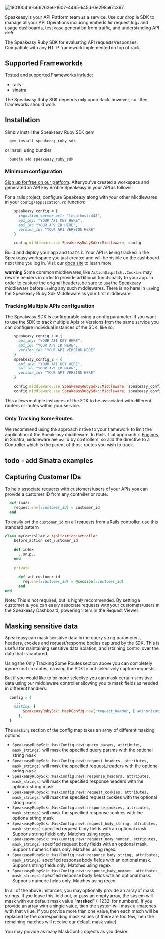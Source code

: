 
![180100416-b66263e6-1607-4465-b45d-0e298a67c397](https://user-images.githubusercontent.com/68016351/181640742-31ab234a-3b39-432e-b899-21037596b360.png)

Speakeasy is your API Platform team as a service. Use our drop in SDK to manage all your API Operations including embeds for request logs and usage dashboards, test case generation from traffic, and understanding API drift.

The Speakeasy Ruby SDK for evaluating API requests/responses. Compatible with any HTTP framework implemented on top of rack.

## Supported Frameworkds

Tested and supported Frameworks include:

* rails
* sinatra

The Speakeasy Ruby SDK depends only upon Rack, however, so other frameworks should work.

## Installation

Simply install the Speakeasy Ruby SDK gem

```
  gem install speakeasy_ruby_sdk
```

or install using bundler

```
  bundle add speakeasy_ruby_sdk
```

### Minimum configuration

[Sign up for free on our platform](https://www.speakeasyapi.dev/). After you've created a workspace and generated an API key enable Speakeasy in your API as follows:

For a rails project, configure Speakeasy along with your other Middlewares in your `config/application.rb` function:

```ruby
    speakeasy_config = {
      ingestion_server_url: "localhost:443",
      api_key: "YOUR API KEY HERE",
      api_id: "YOUR API ID HERE",
      version_id: "YOUR API VERSION HERE"
    }

    config.middleware.use SpeakeasyRubySdk::Middleware, config
```

Build and deploy your app and that's it. Your API is being tracked in the Speakeasy workspace you just created
and will be visible on the dashboard next time you log in. Visit our [docs site](https://docs.speakeasyapi.dev/) to
learn more.

**warning** Some common middlewares, like `ActionDispatch::Cookies` may rewrite headers in order to provide additional functionality to your app.  In order to capture the original headers, be sure to `use` the Speakeasy middleware before `use`ing any such middlewares.  There is no harm in `use`ing the Speakeasy Ruby Sdk Middleware as your first middleware.

### Tracking Multiple APIs configuration

The Speakeasy SDK is confirgurable using a config parameter. If you want to use the SDK to track multiple Apis or Versions from the same service you can configure individual instances of the SDK, like so:

```ruby
    speakeasy_config_1 = {
      api_key: "YOUR API KEY HERE",
      api_id: "YOUR API ID HERE",
      version_id: "YOUR API VERSION HERE"
    }
    speakeasy_config_2 = {
      api_key: "YOUR API KEY HERE",
      api_id: "YOUR API ID HERE",
      version_id: "YOUR API VERSION HERE"
    }

    config.middleware.use SpeakeasyRubySdk::Middleware, speakeasy_config_1
    config.middleware.use SpeakeasyRubySdk::Middleware, speakeasy_config_2
```

This allows multiple instances of the SDK to be associated with different routers or routes within your service.

### Only Tracking Some Routes

We recommend using the approach native to your framework to limit the application of the Speakeasy middleware.  In Rails, that approach is [Engines](https://guides.rubyonrails.org/engines.html), in Sinatra, middleware are `use`'d by controllers, so add the directive to a Controller which is the parent of those routes you wish to track.

## todo - add Sinatra examples

## Capturing Customer IDs

To help associate requests with customers/users of your APIs you can provide a customer ID from any controller or route:

```ruby
  def index
    request.env[:customer_id] = customer_id
  end
```

To easily set the `customer_id` on all requests from a Rails controller, use this standard pattern

```ruby
class myController < ApplicationController
    before_action set_customer_id

    def index
      ..snip..
    end
    
    private
    
      def set_customer_id
        req.env[:customer_id] = @session[:customer_id]
      end
end
```

Note: This is not required, but is highly recommended. By setting a customer ID you can easily associate requests with your customers/users in the Speakeasy Dashboard, powering filters in the Request Viewer.

## Masking sensitive data

Speakeasy can mask sensitive data in the query string parameters, headers, cookies and request/response bodies captured by the SDK. This is useful for maintaining sensitive data isolation, and retaining control over the data that is captured.

Using the Only Tracking Some Routes section above you can completely ignore certain routes, causing the SDK to not selectively capture requests.

But if you would like to be more selective you can mask certain sensitive data using our middleware controller allowing you to mask fields as needed in different handlers:

```ruby
  config = {
    ...
    masking: [
        SpeakeasyRubySdk::MaskConfig.new(:request_header, ['Authorization'])
      ],
  }
```
The `masking` section of the config map takes an array of different masking options

  - `SpeakeasyRubySdk::MaskConfig.new(:query_params, attributes, mask_strings)` will mask the specified query params with the optional string mask
  - `SpeakeasyRubySdk::MaskConfig.new(:request_headers, attributes, mask_strings)` will mask the specified request_headers with the optional string mask
  - `SpeakeasyRubySdk::MaskConfig.new(:response_headers, attributes, mask_strings)` will mask the specified response headers with the optional string mask
  - `SpeakeasyRubySdk::MaskConfig.new(:request_cookies, attributes, mask_strings)` will mask the specified request cookies with the optional string mask
  - `SpeakeasyRubySdk::MaskConfig.new(:response_cookies, attributes, mask_strings)` will mask the specified response cookies with the optional string mask
  - `SpeakeasyRubySdk::MaskConfig.new(:request_body_string, attributes, mask_strings)` specified request body fields with an optional mask. Supports string fields only. Matches using regex.
  - `SpeakeasyRubySdk::MaskConfig.new(:request_body_number, attributes, mask_strings)` specified request body fields with an optional mask. Supports numeric fields only. Matches using regex.
  - `SpeakeasyRubySdk::MaskConfig.new(:response_body_string, attributes, mask_strings)` specified response body fields with an optional mask. Supports string fields only. Matches using regex.
  - `SpeakeasyRubySdk::MaskConfig.new(:response_body_number, attributes, mask_strings)` specified response body fields with an optional mask. Supports numeric fields only. Matches using regex.

In all of the above instances, you may optionally provide an array of mask strings.  If you leave this field out, or pass an empty array, the system will mask with our default mask value "__masked__" (-12321 for numbers).  If you provide an array with a single value, then the system will mask all matches with that value.  If you provide more than one value, then each match will be replaced by the corresponding mask values (if there are too few, then the remaining matches will receive our default mask value).

You may provide as many MaskConfig objects as you desire.